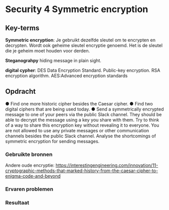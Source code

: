 # Security 4 Symmetric encryption


## Key-terms
**Symmetric encryption**: Je gebruikt dezelfde sleutel om te encrypten en decrypten. Wordt ook geheime sleutel encryptie genoemd. Het is de sleutel die je geheim moet houden voor derden. 

**Steganograhpy** hiding message in plain sight. 

**digital cypher**: DES Data Encryption Standard.  Public-key encryption. RSA encryption algorithm. AES:Advanced encryption standards



## Opdracht
●	Find one more historic cipher besides the Caesar cipher.
●	Find two digital ciphers that are being used today.
●	Send a symmetrically encrypted message to one of your peers via the public Slack channel. They should be able to decrypt the message using a key you share with them. Try to think of a way to share this encryption key without revealing it to everyone. You are not allowed to use any private messages or other communication channels besides the public Slack channel. Analyse the shortcomings of symmetric encryption for sending messages.



### Gebruikte bronnen
Andere oude encryptie:
https://interestingengineering.com/innovation/11-cryptographic-methods-that-marked-history-from-the-caesar-cipher-to-enigma-code-and-beyond

### Ervaren problemen


### Resultaat
